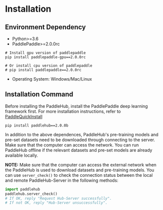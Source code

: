 # Installation

## Environment Dependency

* Python>=3.6
* PaddlePaddle>=2.0.0rc
```shell
# Install gpu version of paddlepaddle
pip install paddlepaddle-gpu==2.0.0rc

# Or install cpu version of paddlepaddle
# pip install paddlepaddle==2.0.0rc
```
* Operating System: Windows/Mac/Linux

## Installation Command

Before installing the PaddleHub, install the PaddlePaddle deep learning framework first. For more installation instructions, refer to [PaddleQuickInstall](https://www.paddlepaddle.org.cn/install/quick/zh/2.0rc-windows-pip)

```shell
pip install paddlehub==2.0.0b
```

In addition to the above dependences, PaddleHub's pre-training models and pre-set datasets need to be downloaded through connecting to the server. Make sure that the computer can access the network. You can run PaddleHub offline if the relevant datasets and pre-set models are already available locally.

**NOTE:** Make sure that the computer can access the external network when the PaddleHub is used to download datasets and pre-training models. You can use `server_check()` to check the connection status between the local and remote PaddleHub-Server in the following methods:

```python
import paddlehub
paddlehub.server_check()
# If OK, reply "Request Hub-Server successfully".
# If not OK, reply "Hub-Server unsuccessfully".
```
